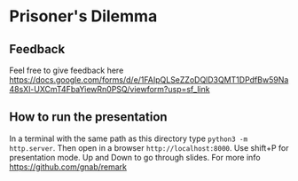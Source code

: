 # Prisoner's Dilemma

## Feedback
Feel free to give feedback here https://docs.google.com/forms/d/e/1FAIpQLSeZZoDQlD3QMT1DPdfBw59Na48sXl-UXCmT4FbaYiewRn0PSQ/viewform?usp=sf_link

## How to run the presentation
In a terminal with the same path as this directory type `python3 -m http.server`.
Then open in a browser `http://localhost:8000`.
Use shift+P for presentation mode. Up and Down to go through slides.
For more info https://github.com/gnab/remark
